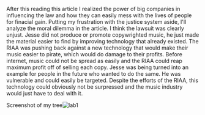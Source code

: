 After this reading this article I realized the power of big companies in influencing the law and how they can easily mess with the lives of people for finacial gain. Putting my frustration with the justice system aside, I'll analyze the moral dilemma in the article. I think the lawsuit was clearly unjust. Jesse did not produce or promote copywrighted music, he just made the material easier to find by improving technology that already existed. The RIAA was pushing back against a new technology that would make their music easier to pirate, which would do damage to their profits. Before internet, music could not be spread as easily and the RIAA could reap maximum profit off of selling each copy. Jesse was being turned into an example for people in the future who wanted to do the same. He was vulnerable and could easily be targeted. Despite the efforts of the RIAA, this technology could obviously not be surpressed and the music industry would just have to deal with it. 

Screenshot of my tree![lab1](lab1screenshot.jpg)
